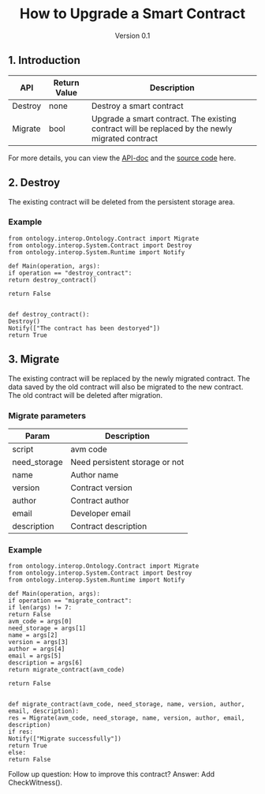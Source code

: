 <h1 align="center">How to Upgrade a Smart Contract</h1>
<p align="center" class="version">Version 0.1</p>

## 1. Introduction

| API                          | Return Value  | Description                                       |
| ---------------------------- | ---- | ---------------------------------------- |
| Destroy                 | none |      Destroy a smart contract      |
| Migrate | bool | Upgrade a smart contract. The existing contract will be replaced by the newly migrated contract                  |

For more details, you can view the [API-doc](http://dev-docs.ont.io/#/docs-en/DeveloperGuide/smartcontract/05-sc-api) and the [source code](https://github.com/ontio/ontology-python-compiler) here.

## 2. Destroy

The existing contract will be deleted from the persistent storage area.

### Example

```
from ontology.interop.Ontology.Contract import Migrate
from ontology.interop.System.Contract import Destroy
from ontology.interop.System.Runtime import Notify

def Main(operation, args):
if operation == "destroy_contract":
return destroy_contract()

return False


def destroy_contract():
Destroy()
Notify(["The contract has been destoryed"])
return True
```

## 3. Migrate

The existing contract will be replaced by the newly migrated contract. The data saved by the old contract will also be migrated to the new contract. The old contract will be deleted after migration. 

### Migrate parameters

| Param                         | Description                                       |
| ----------------------------  | ---------------------------------------- |
|script| avm code|
|need_storage| Need persistent storage or not |
|name| Author name|
|version| Contract version|
|author| Contract author |
|email| Developer email |
|description| Contract description|

### Example

```
from ontology.interop.Ontology.Contract import Migrate
from ontology.interop.System.Contract import Destroy
from ontology.interop.System.Runtime import Notify

def Main(operation, args):
if operation == "migrate_contract":
if len(args) != 7:
return False
avm_code = args[0]
need_storage = args[1]
name = args[2]
version = args[3]
author = args[4]
email = args[5]
description = args[6]
return migrate_contract(avm_code)

return False


def migrate_contract(avm_code, need_storage, name, version, author, email, description):
res = Migrate(avm_code, need_storage, name, version, author, email, description)
if res:
Notify(["Migrate successfully"])
return True
else:
return False
```

Follow up question: How to improve this contract? 
Answer: Add CheckWitness(). 
